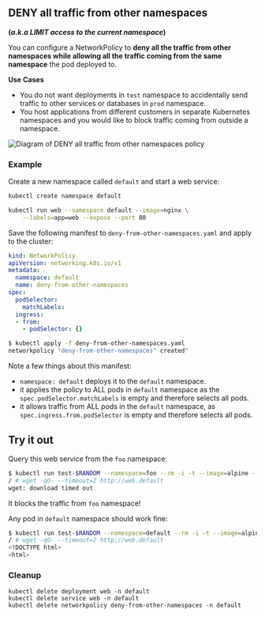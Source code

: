 ## DENY all traffic from other namespaces

__(_a.k.a  LIMIT access to the current namespace_)__

You can configure a NetworkPolicy to **deny all the traffic from other
namespaces while allowing all the traffic coming from the same namespace** the
pod deployed to.

**Use Cases**
- You do not want deployments in `test` namespace to accidentally
  send traffic to other services or databases in `prod` namespace.
- You host applications from different customers in separate Kubernetes
  namespaces and you would like to block traffic coming from outside a
  namespace.

![Diagram of DENY all traffic from other namespaces policy](img/4.gif)

### Example

Create a new namespace called `default` and start a web service:

```sh
kubectl create namespace default

kubectl run web --namespace default --image=nginx \
    --labels=app=web --expose --port 80
```

Save the following manifest to `deny-from-other-namespaces.yaml` and apply
to the cluster:

```yaml
kind: NetworkPolicy
apiVersion: networking.k8s.io/v1
metadata:
  namespace: default
  name: deny-from-other-namespaces
spec:
  podSelector:
    matchLabels:
  ingress:
  - from:
    - podSelector: {}
```

```sh
$ kubectl apply -f deny-from-other-namespaces.yaml
networkpolicy "deny-from-other-namespaces" created"
```

Note a few things about this manifest:

- `namespace: default` deploys it to the `default` namespace.
- it applies the policy to ALL pods in `default` namespace as the
  `spec.podSelector.matchLabels` is empty and therefore selects all pods.
- it allows traffic from ALL pods in the `default` namespace, as
   `spec.ingress.from.podSelector` is empty and therefore selects all pods.

## Try it out

Query this web service from the `foo` namespace:

```sh
$ kubectl run test-$RANDOM --namespace=foo --rm -i -t --image=alpine -- sh
/ # wget -qO- --timeout=2 http://web.default
wget: download timed out
```

It blocks the traffic from `foo` namespace!

Any pod in `default` namespace should work fine:

```sh
$ kubectl run test-$RANDOM --namespace=default --rm -i -t --image=alpine -- sh
/ # wget -qO- --timeout=2 http://web.default
<!DOCTYPE html>
<html>
```

### Cleanup

    kubectl delete deployment web -n default
    kubectl delete service web -n default
    kubectl delete networkpolicy deny-from-other-namespaces -n default
